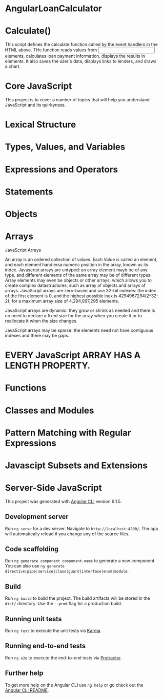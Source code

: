 # AngularLoanCalculator

# Calculate()
 
  This script defines the calculate function called by the event handlers
  in the HTML above. THe function reads values from <input> elements,
  calculates loan payment information, displays the results in <span>
  elements. It also saves the user's data, displays links to lenders, and draws
  a chart.

# Core JavaScript

This project is to cover a number of topics that will help you understand JavaScript and its
quirkyness.

# Lexical Structure
# Types, Values, and Variables
# Expressions and Operators
# Statements
# Objects
# Arrays

JavaScript Arrays

An array is an ordered collection of values. Each Value is called an element, and each element handlersa numeric position in the array, known as its index. Javascript arrays are untyped: an array element mayb be of any type, and different elements of the same array may be of different types. Array elements may even be objects or other arrays, which allows you to create complex datastructures, such as array of objects and arrays of arrays. JavaScript arrays are zero-based and use 32-bit indexes: the index of the first element is 0, and the highest possible inex is 4294967294(2^32-2), for a maximum array size of 4,294,967,295 elements.

JavaScript arrays are dynamic: they grow or shrink as needed and there is no need to declare a fixed size for the array when you create it or to reallocate it when the size changes.

JavaScript arrays may be sparse: the elements need not have contiguous indexes and there may be gaps. 

# EVERY JavaScript ARRAY HAS A LENGTH PROPERTY.


# Functions
# Classes and Modules
# Pattern Matching with Regular Expressions
# Javascipt Subsets and Extensions
# Server-Side JavaScript




















This project was generated with [Angular CLI](https://github.com/angular/angular-cli) version 6.1.5.

## Development server

Run `ng serve` for a dev server. Navigate to `http://localhost:4200/`. The app will automatically reload if you change any of the source files.

## Code scaffolding

Run `ng generate component component-name` to generate a new component. You can also use `ng generate directive|pipe|service|class|guard|interface|enum|module`.

## Build

Run `ng build` to build the project. The build artifacts will be stored in the `dist/` directory. Use the `--prod` flag for a production build.

## Running unit tests

Run `ng test` to execute the unit tests via [Karma](https://karma-runner.github.io).

## Running end-to-end tests

Run `ng e2e` to execute the end-to-end tests via [Protractor](http://www.protractortest.org/).

## Further help

To get more help on the Angular CLI use `ng help` or go check out the [Angular CLI README](https://github.com/angular/angular-cli/blob/master/README.md).
